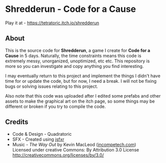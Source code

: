 # Shredderun - Code for a Cause
Play it at - https://tetratoric.itch.io/shredderun

## About
This is the source code for **Shredderun**, a game I create for **Code for a Cause** in 5 days. Naturally, the time constraints means this code is extremely messy, unorganized, unoptimized, etc etc. This repository is more so you can investigate and copy anything you find interesting.

I may eventually return to this project and implement the things I didn't have time for or update the code, but for now, I need a break. I will not be fixing bugs or solving issues relating to this project.

Also note that this code was uploaded after I edited some prefabs and other assets to make the graphical art on the itch page, so some things may be different or broken if you try to compile the code.

## Credits
- Code & Design - Quadratoric
- SFX - Created using [jsfxr](https://sfxr.me/)
- Music - *The Way Out* by Kevin MacLeod ([incompetech.com](https://incompetech.com/))  
Licensed under creative Commons: By Attribution 3.0 License  
http://creativecommons.org/licenses/by/3.0/  
